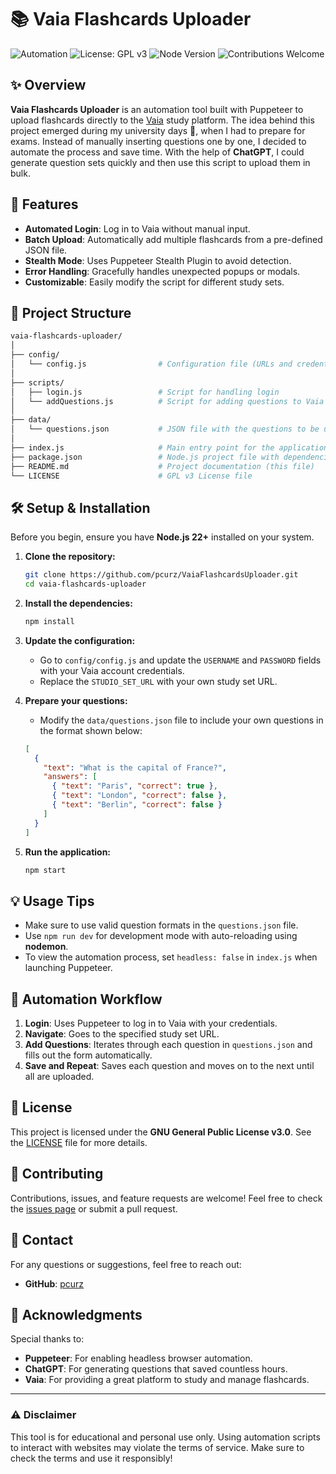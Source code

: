 # 📚 Vaia Flashcards Uploader

![Automation](https://img.shields.io/badge/Automation-Puppeteer-blue?style=flat-square)
![License: GPL v3](https://img.shields.io/badge/License-GPLv3-blue.svg)
![Node Version](https://img.shields.io/badge/Node-%3E%3D%2022.0.0-green?style=flat-square)
![Contributions Welcome](https://img.shields.io/badge/Contributions-Welcome-brightgreen?style=flat-square)

## ✨ Overview
**Vaia Flashcards Uploader** is an automation tool built with Puppeteer to upload flashcards directly to the [Vaia](https://www.vaia.com) study platform. The idea behind this project emerged during my university days 📅, when I had to prepare for exams. Instead of manually inserting questions one by one, I decided to automate the process and save time. With the help of **ChatGPT**, I could generate question sets quickly and then use this script to upload them in bulk.

## 🚀 Features
- **Automated Login**: Log in to Vaia without manual input.
- **Batch Upload**: Automatically add multiple flashcards from a pre-defined JSON file.
- **Stealth Mode**: Uses Puppeteer Stealth Plugin to avoid detection.
- **Error Handling**: Gracefully handles unexpected popups or modals.
- **Customizable**: Easily modify the script for different study sets.

## 📁 Project Structure
```bash
vaia-flashcards-uploader/
│
├── config/
│   └── config.js                # Configuration file (URLs and credentials)
│
├── scripts/
│   ├── login.js                 # Script for handling login
│   └── addQuestions.js          # Script for adding questions to Vaia
│
├── data/
│   └── questions.json           # JSON file with the questions to be uploaded
│
├── index.js                     # Main entry point for the application
├── package.json                 # Node.js project file with dependencies
├── README.md                    # Project documentation (this file)
└── LICENSE                      # GPL v3 License file
```

## 🛠️ Setup & Installation
Before you begin, ensure you have **Node.js 22+** installed on your system.

1. **Clone the repository:**
   ```bash
   git clone https://github.com/pcurz/VaiaFlashcardsUploader.git
   cd vaia-flashcards-uploader
   ```

2. **Install the dependencies:**
   ```bash
   npm install
   ```

3. **Update the configuration:**
   - Go to `config/config.js` and update the `USERNAME` and `PASSWORD` fields with your Vaia account credentials.
   - Replace the `STUDIO_SET_URL` with your own study set URL.

4. **Prepare your questions:**
   - Modify the `data/questions.json` file to include your own questions in the format shown below:
   ```json
   [
     {
       "text": "What is the capital of France?",
       "answers": [
         { "text": "Paris", "correct": true },
         { "text": "London", "correct": false },
         { "text": "Berlin", "correct": false }
       ]
     }
   ]
   ```

5. **Run the application:**
   ```bash
   npm start
   ```

## 💡 Usage Tips
- Make sure to use valid question formats in the `questions.json` file.
- Use `npm run dev` for development mode with auto-reloading using **nodemon**.
- To view the automation process, set `headless: false` in `index.js` when launching Puppeteer.

## 🤖 Automation Workflow
1. **Login**: Uses Puppeteer to log in to Vaia with your credentials.
2. **Navigate**: Goes to the specified study set URL.
3. **Add Questions**: Iterates through each question in `questions.json` and fills out the form automatically.
4. **Save and Repeat**: Saves each question and moves on to the next until all are uploaded.

## 📝 License
This project is licensed under the **GNU General Public License v3.0**. See the [LICENSE](./LICENSE) file for more details.

## 💬 Contributing
Contributions, issues, and feature requests are welcome! Feel free to check the [issues page](https://github.com/pcurz/VaiaFlashcardsUploader/issues) or submit a pull request.

## 📧 Contact
For any questions or suggestions, feel free to reach out:
- **GitHub**: [pcurz](https://github.com/pcurz)

## 🙏 Acknowledgments
Special thanks to:
- **Puppeteer**: For enabling headless browser automation.
- **ChatGPT**: For generating questions that saved countless hours.
- **Vaia**: For providing a great platform to study and manage flashcards.

---

### ⚠️ **Disclaimer**
This tool is for educational and personal use only. Using automation scripts to interact with websites may violate the terms of service. Make sure to check the terms and use it responsibly!